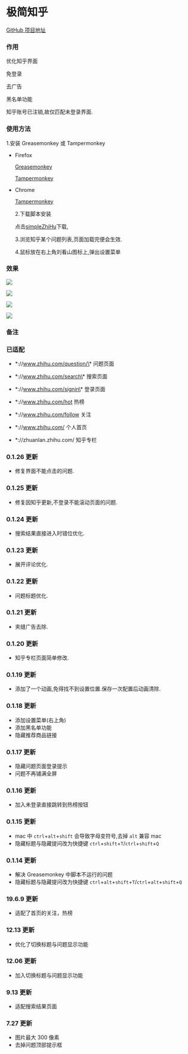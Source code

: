 # 极简知乎

[GitHub 项目地址](https://github.com/hceasy/simpleZhiHu/)

### 作用

优化知乎界面

免登录

去广告

黑名单功能


知乎账号已注销,故仅匹配未登录界面.

### 使用方法

1.安装 Greasemonkey 或 Tampermonkey

- Firefox

  [Greasemonkey](https://addons.mozilla.org/firefox/addon/greasemonkey/)

  [Tampermonkey](https://addons.mozilla.org/firefox/addon/tampermonkey/)

- Chrome

  [Tampermonkey](https://chrome.google.com/webstore/detail/tampermonkey/dhdgffkkebhmkfjojejmpbldmpobfkfo)

  2.下载脚本安装

  点击[simpleZhiHu](https://greasyfork.org/zh-CN/scripts/37823-%E6%9E%81%E7%AE%80%E7%9F%A5%E4%B9%8E)下载,

  3.浏览知乎某个问题列表,页面加载完便会生效.

  4.鼠标放在右上角刘看山图标上,弹出设置菜单

### 效果

![](https://github.com/hceasy/simpleZhiHu/blob/master/screenshot/20200911160558-min.png)

![](https://github.com/hceasy/simpleZhiHu/blob/master/screenshot/20200911160603-min.png)

![](https://github.com/hceasy/simpleZhiHu/blob/master/screenshot/20200911160615-min.png)

![](https://github.com/hceasy/simpleZhiHu/blob/master/screenshot/20200911160630-min.png)

### 备注

### 已适配

- \*://www.zhihu.com/question/\* 问题页面

- \*://www.zhihu.com/search\* 搜索页面

- \*://www.zhihu.com/signin\* 登录页面

- \*://www.zhihu.com/hot 热榜

- \*://www.zhihu.com/follow 关注

- \*://www.zhihu.com/ 个人首页

- \*://zhuanlan.zhihu.com/ 知乎专栏

### 0.1.26 更新

- 修复界面不能点击的问题.


### 0.1.25 更新

- 修复因知乎更新,不登录不能滚动页面的问题.


### 0.1.24 更新

- 搜索结果直接进入时错位优化.


### 0.1.23 更新

- 展开评论优化.


### 0.1.22 更新

- 问题标题优化.


### 0.1.21 更新

- 夹缝广告去除.


### 0.1.20 更新

- 知乎专栏页面简单修改.

### 0.1.19 更新

- 添加了一个动画,免得找不到设置位置.保存一次配置后动画清除.

### 0.1.18 更新

- 添加设置菜单(右上角)
- 添加黑名单功能
- 隐藏推荐商品链接

### 0.1.17 更新

- 隐藏问题页面登录提示
- 问题不再铺满全屏

### 0.1.16 更新

- 加入未登录直接跳转到热榜按钮

### 0.1.15 更新

- mac 中 `ctrl`+`alt`+`shift` 会导致字母变符号,去掉 `alt` 兼容 mac
- 隐藏标题与隐藏提问改为快捷键 `ctrl`+`shift`+`T`/`ctrl`+`shift`+`Q`

### 0.1.14 更新

- 解决 Greasemonkey 中脚本不运行的问题
- 隐藏标题与隐藏提问改为快捷键 `ctrl`+`alt`+`shift`+`T`/`ctrl`+`alt`+`shift`+`Q`

### 19.6.9 更新

- 适配了首页的关注，热榜

### 12.13 更新

- 优化了切换标题与问题显示功能

### 12.06 更新

- 加入切换标题与问题显示功能

### 9.13 更新

- 适配搜索结果页面

### 7.27 更新

- 图片最大 300 像素
- 去掉问题顶部提示框
